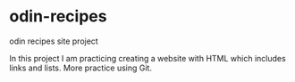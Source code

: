 # odin-recipes
odin recipes site project

In this project I am practicing creating a website with HTML 
which includes links and lists. More practice using Git.